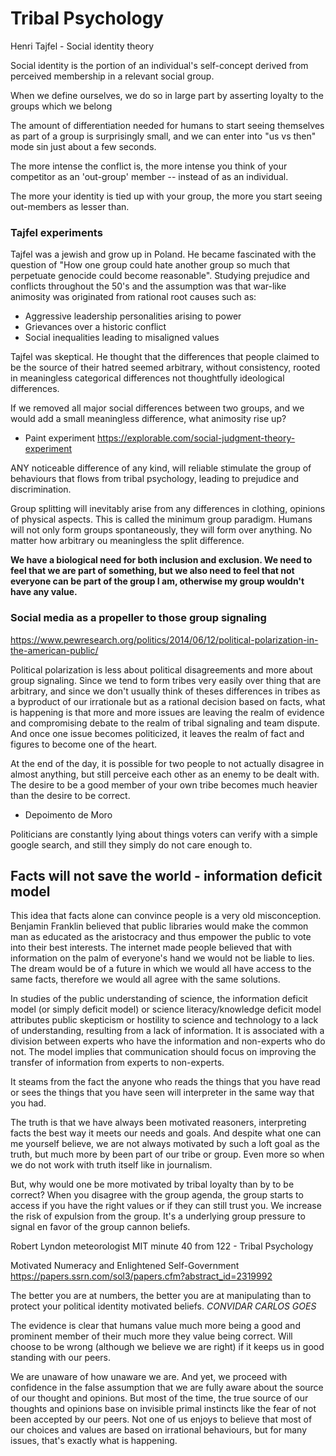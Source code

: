 # Tribal Psychology

Henri Tajfel - Social identity theory

Social identity is the portion of an individual's self-concept derived from perceived membership in a relevant social group. 

When we define ourselves, we do so in large part by asserting loyalty to the groups which we belong

The amount of differentiation needed for humans to start seeing themselves as part of a group is surprisingly small, and we can enter into "us vs then" mode sin just about a few seconds.

The more intense the conflict is, the more intense you think of your competitor as an 'out-group' member -- instead of as an individual.

The more your identity is tied up with your group, the more you start seeing out-members as lesser than.

### Tajfel experiments

Tajfel was a jewish and grow up in Poland. He became fascinated with the question of "How one group could hate another group so much that perpetuate genocide could become reasonable". Studying prejudice and conflicts throughout the 50's and the assumption was that war-like animosity was originated from rational root causes such as: 
* Aggressive leadership personalities arising to power
* Grievances over a historic conflict
* Social inequalities leading to misaligned values

Tajfel was skeptical. He thought that the differences that people claimed to be the source of their hatred seemed arbitrary, without consistency, rooted in meaningless categorical differences not thoughtfully ideological differences.

If we removed all major social differences between two groups, and we would add a small meaningless difference, what animosity rise up?

* Paint experiment https://explorable.com/social-judgment-theory-experiment

ANY noticeable difference of any kind, will reliable stimulate the group of behaviours that flows from tribal psychology, leading to prejudice and discrimination.

Group splitting will inevitably arise from any differences in clothing, opinions of physical aspects. This is called the minimum group paradigm. Humans will not only form groups spontaneously, they will form over anything. No matter how arbitrary ou meaningless the split difference.

**We have a biological need for both inclusion and exclusion. We need to feel that we are part of something, but we also need to feel that not everyone can be part of the group I am, otherwise my group wouldn't have any value.**

### Social media as a propeller to those group signaling

https://www.pewresearch.org/politics/2014/06/12/political-polarization-in-the-american-public/


Political polarization is less about political disagreements and more about group signaling. Since we tend to form tribes very easily over thing that are arbitrary, and since we don't usually think of theses differences in tribes as a byproduct of our irrationale but as a rational decision based on facts, what is happening is that more and more issues are leaving the realm of evidence and compromising debate to the realm of tribal signaling and team dispute. And once one issue becomes politicized, it leaves the realm of fact and figures to become one of the heart.

At the end of the day, it is possible for two people to not actually disagree in almost anything, but still perceive each other as an enemy to be dealt with. The desire to be a good member of your own tribe becomes much heavier than the desire to be correct.

* Depoimento de Moro

Politicians are constantly lying about things voters can verify with a simple google search, and still they simply do not care enough to. 

## Facts will not save the world - information deficit model

This idea that facts alone can convince people is a very old misconception. Benjamin Franklin believed that public libraries would make the common man as educated as the aristocracy and thus empower the public to vote into their best interests. The internet made people believed that with information on the palm of everyone's hand we would not be liable to lies. The dream would be of a future in which we would all have access to the same facts, therefore we would all agree with the same solutions.

In studies of the public understanding of science, the information deficit model (or simply deficit model) or science literacy/knowledge deficit model attributes public skepticism or hostility to science and technology to a lack of understanding, resulting from a lack of information. It is associated with a division between experts who have the information and non-experts who do not. The model implies that communication should focus on improving the transfer of information from experts to non-experts.

It steams from the fact the anyone who reads the things that you have read or sees the things that you have seen will interpreter in the same way that you had.

The truth is that we have always been motivated reasoners, interpreting facts the best way it meets our needs and goals. And despite what one can me yourself believe, we are not always motivated by such a loft goal as the truth, but much more by been part of our tribe or group. Even more so when we do not work with truth itself like in journalism.

But, why would one be more motivated by tribal loyalty than by to be correct?
When you disagree with the group agenda, the group starts to access if you have the right values or if they can still trust you. We increase the risk of expulsion from the group. It's a underlying group pressure to signal en favor of the group cannon beliefs.

Robert Lyndon meteorologist MIT minute 40 from 122 - Tribal Psychology

Motivated Numeracy and Enlightened Self-Government
https://papers.ssrn.com/sol3/papers.cfm?abstract_id=2319992

The better you are at numbers, the better you are at manipulating than to protect your political identity motivated beliefs. *CONVIDAR CARLOS GOES*

The evidence is clear that humans value much more being a good and prominent member of their much more they value being correct. Will choose to be wrong (although we believe we are right) if it keeps us in good standing with our peers.

We are unaware of how unaware we are. And yet, we proceed with confidence in the false assumption that we are fully aware about the source of our thought and opinions. But most of the time, the true source of our thoughts and opinions base on invisible primal instincts like the fear of not been accepted by our peers. Not one of us enjoys to believe that most of our choices and values are based on irrational behaviours, but for many issues, that's exactly what is happening.
